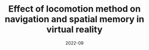---
title: Effect of locomotion method on navigation and spatial memory in virtual reality
slug: 2022-bc-kobian
date: 2022-09
authors: Kobián, O.
authorsSlug: ["oliver-kobian"]
category: Bachelor thesis
journal: Faculty of Humanities, Charles University
url: https://dspace.cuni.cz/handle/20.500.11956/177749 
---
